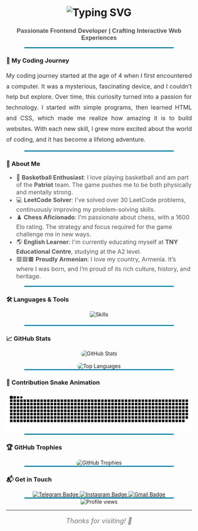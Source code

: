 <h1 align="center">
  <img src="https://readme-typing-svg.demolab.com/?font=Fira+Code&size=36&duration=3000&pause=1000&color=00BFFF&center=true&vCenter=true&width=500&height=70&lines=Hello+%F0%9F%91%8B%2C+I'm+Edmonus;HTML+CSS+JavaScript;Learning+Python+%F0%9F%90%8D" alt="Typing SVG" />
</h1>

<h3 align="center" style="font-family: 'Arial', sans-serif; color: #4e4e4e;">
  Passionate Frontend Developer | Crafting Interactive Web Experiences
</h3>

<hr style="border: 1px solid #00BFFF; width: 80%; margin: 0 auto;"/>

### 🧒 My Coding Journey

<p align="justify" style="font-size: 16px; color: #333; line-height: 1.8;">
  My coding journey started at the age of 4 when I first encountered a computer. It was a mysterious, fascinating device, and I couldn’t help but explore. Over time, this curiosity turned into a passion for technology. I started with simple programs, then learned HTML and CSS, which made me realize how amazing it is to build websites. With each new skill, I grew more excited about the world of coding, and it has become a lifelong adventure.
</p>

<hr style="border: 1px solid #00BFFF; width: 80%; margin: 0 auto;"/>

### 🧠 About Me

<ul style="font-size: 16px; color: #555;">
  <li>🏀 <strong>Basketball Enthusiast</strong>: I love playing basketball and am part of the <strong>Patriot</strong> team. The game pushes me to be both physically and mentally strong.</li>
  <li>💻 <strong>LeetCode Solver</strong>: I've solved over 30 LeetCode problems, continuously improving my problem-solving skills.</li>
  <li>♟️ <strong>Chess Aficionado</strong>: I'm passionate about chess, with a 1600 Elo rating. The strategy and focus required for the game challenge me in new ways.</li>
  <li>🌎 <strong>English Learner</strong>: I'm currently educating myself at <strong>TNY Educational Centre</strong>, studying at the A2 level.</li>
  <li>🟥🟦🟧 <strong>Proudly Armenian</strong>: I love my country, Armenia. It’s where I was born, and I’m proud of its rich culture, history, and heritage.</li>
</ul>

<hr style="border: 1px solid #00BFFF; width: 80%; margin: 0 auto;"/>

### 🛠️ Languages & Tools

<div align="center" style="margin-bottom: 20px;">
  <img src="https://skillicons.dev/icons?i=html,css,js,python,github,vscode" alt="Skills" />
</div>

<hr style="border: 1px solid #00BFFF; width: 80%; margin: 0 auto;"/>

### 📈 GitHub Stats

<div align="center">
  <img width="390" src="https://github-readme-stats.vercel.app/api?username=Edmonas2011&show_icons=true&theme=react&border_radius=10" alt="GitHub Stats" style="border-radius: 10px;"/>
  <br/><br/>
  <img width="325" src="https://github-readme-stats.vercel.app/api/top-langs/?username=Edmonas2011&layout=compact&theme=react&border_radius=10" alt="Top Languages" style="border-radius: 10px;"/>
</div>

<hr style="border: 1px solid #00BFFF; width: 80%; margin: 0 auto;"/>

### 🐍 Contribution Snake Animation

<div align="center">
  <picture>
    <source media="(prefers-color-scheme: dark)" srcset="https://raw.githubusercontent.com/platane/snk/output/github-contribution-grid-snake-dark.svg">
    <source media="(prefers-color-scheme: light)" srcset="https://raw.githubusercontent.com/platane/snk/output/github-contribution-grid-snake.svg">
    <img alt="github contribution grid snake animation" src="https://raw.githubusercontent.com/platane/snk/output/github-contribution-grid-snake.svg" style="border-radius: 10px;" />
  </picture>
</div>

<hr style="border: 1px solid #00BFFF; width: 80%; margin: 0 auto;"/>

### 🏆 GitHub Trophies

<div align="center">
  <img src="https://github-profile-trophy.vercel.app/?username=Edmonas2011&theme=onedark&no-frame=true&no-bg=true&margin-w=4" alt="GitHub Trophies" style="border-radius: 10px;"/>
</div>

<hr style="border: 1px solid #00BFFF; width: 80%; margin: 0 auto;"/>

### 📬 Get in Touch

<div align="center">
  <a href="https://t.me/edmonaseyann" target="_blank">
    <img src="https://img.shields.io/badge/Telegram-2CA5E0?style=for-the-badge&logo=telegram&logoColor=white" alt="Telegram Badge"/>
  </a>
  <a href="https://www.instagram.com/111_.ase7aann/" target="_blank">
    <img src="https://img.shields.io/badge/Instagram-E4405F?style=for-the-badge&logo=instagram&logoColor=white" alt="Instagram Badge"/>
  </a>
  <a href="mailto:aseyanedmon2011@gmail.com">
    <img src="https://img.shields.io/badge/Gmail-333333?style=for-the-badge&logo=gmail&logoColor=red" alt="Gmail Badge"/>
  </a>
</div>

<hr style="border: 1px solid #00BFFF; width: 80%; margin: 0 auto;"/>

<div align="center">
  <img src="https://komarev.com/ghpvc/?username=Edmonas2011&color=blue" alt="Profile views" />
</div>

---

<p align="center" style="font-size: 18px; color: #777;">
  <i>Thanks for visiting! 🚀</i>
</p>
